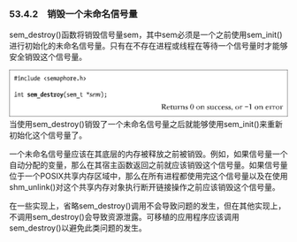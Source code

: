 ### 53.4.2　销毁一个未命名信号量

sem_destroy()函数将销毁信号量sem，其中sem必须是一个之前使用sem_init()进行初始化的未命名信号量。只有在不存在进程或线程在等待一个信号量时才能够安全销毁这个信号量。



![1381.png](../images/1381.png)
当使用sem_destroy()销毁了一个未命名信号量之后就能够使用sem_init()来重新初始化这个信号量了。

一个未命名信号量应该在其底层的内存被释放之前被销毁。例如，如果信号量一个自动分配的变量，那么在其宿主函数返回之前就应该销毁这个信号量。如果信号量位于一个POSIX共享内存区域中，那么在所有进程都使用完这个信号量以及在使用shm_unlink()对这个共享内存对象执行断开链接操作之前应该销毁这个信号量。

在一些实现上，省略sem_destroy()调用不会导致问题的发生，但在其他实现上，不调用sem_destroy()会导致资源泄露。可移植的应用程序应该调用sem_destroy()以避免此类问题的发生。

